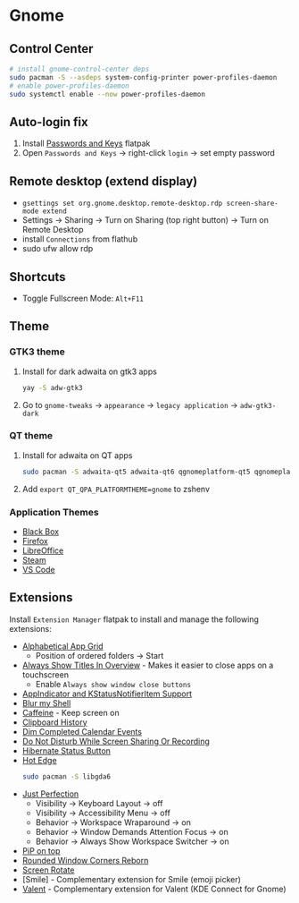 # Gnome

## Control Center

```sh
# install gnome-control-center deps
sudo pacman -S --asdeps system-config-printer power-profiles-daemon
# enable power-profiles-daemon
sudo systemctl enable --now power-profiles-daemon
```

## Auto-login fix

1. Install [Passwords and Keys](https://flathub.org/apps/org.gnome.seahorse.Application) flatpak
2. Open `Passwords and Keys` -> right-click `login` -> set empty password

## Remote desktop (extend display)

- `gsettings set org.gnome.desktop.remote-desktop.rdp screen-share-mode extend`
- Settings -> Sharing -> Turn on Sharing (top right button) -> Turn on Remote Desktop
- install `Connections` from flathub
- sudo ufw allow rdp

## Shortcuts

- Toggle Fullscreen Mode: `Alt+F11`

## Theme

### GTK3 theme

1. Install for dark adwaita on gtk3 apps
   ```sh
   yay -S adw-gtk3
   ```
2. Go to `gnome-tweaks` -> `appearance` -> `legacy application` -> `adw-gtk3-dark`

### QT theme

1. Install for adwaita on QT apps
   ```sh
   sudo pacman -S adwaita-qt5 adwaita-qt6 qgnomeplatform-qt5 qgnomeplatform-qt6
   ```
2. Add `export QT_QPA_PLATFORMTHEME=gnome` to zshenv

### Application Themes

- [Black Box](../blackbox/README.md#Theme)
- [Firefox](../firefox/README.md#Theme)
- [LibreOffice](../libreoffice/README.md#Theme)
- [Steam](../steam/README.md#Theme)
- [VS Code](../vscode/README.md#Theme)

## Extensions

Install `Extension Manager` flatpak to install and manage the following extensions:

- [Alphabetical App Grid]
  - Position of ordered folders -> Start
- [Always Show Titles In Overview] - Makes it easier to close apps on a touchscreen
  - Enable `Always show window close buttons`
- [AppIndicator and KStatusNotifierItem Support]
- [Blur my Shell]
- [Caffeine] - Keep screen on
- [Clipboard History]
- [Dim Completed Calendar Events]
- [Do Not Disturb While Screen Sharing Or Recording]
- [Hibernate Status Button]
- [Hot Edge]
  ```sh
  sudo pacman -S libgda6
  ```
- [Just Perfection]
  - Visibility -> Keyboard Layout -> off
  - Visibility -> Accessibility Menu -> off
  - Behavior -> Workspace Wraparound -> on
  - Behavior -> Window Demands Attention Focus -> on
  - Behavior -> Always Show Workspace Switcher -> on
- [PiP on top]
- [Rounded Window Corners Reborn]
- [Screen Rotate]
- [Smile] - Complementary extension for Smile (emoji picker)
- [Valent](../valent/README.md) - Complementary extension for Valent (KDE Connect for Gnome)

[Alphabetical App Grid]: https://extensions.gnome.org/extension/4269/alphabetical-app-grid/
[Always Show Titles In Overview]: https://extensions.gnome.org/extension/1689/always-show-titles-in-overview/
[AppIndicator and KStatusNotifierItem Support]: https://extensions.gnome.org/extension/615/appindicator-support/
[Blur my Shell]: https://extensions.gnome.org/extension/3193/blur-my-shell/
[Caffeine]: https://extensions.gnome.org/extension/517/caffeine/
[Clipboard History]: https://extensions.gnome.org/extension/4839/clipboard-history/
[Dim Completed Calendar Events]: https://extensions.gnome.org/extension/5979/dim-completed-calendar-events/
[Do Not Disturb While Screen Sharing Or Recording]: https://extensions.gnome.org/extension/5985/do-not-disturb-while-screen-sharing-or-recording/
[GSConnect]: https://extensions.gnome.org/extension/1319/gsconnect/
[Hibernate Status Button]: https://extensions.gnome.org/extension/755/hibernate-status-button/
[Hot Edge]: https://extensions.gnome.org/extension/4222/hot-edge/
[Improved OSK]: https://extensions.gnome.org/extension/4413/improved-osk/
[Just Perfection]: https://extensions.gnome.org/extension/3843/just-perfection/
[PiP on top]: https://extensions.gnome.org/extension/4691/pip-on-top/
[Rounded Window Corners Reborn]: https://extensions.gnome.org/extension/7048/rounded-window-corners-reborn/
[Screen Rotate]: https://extensions.gnome.org/extension/5389/screen-rotate/
[Smile - complementary extension]: https://extensions.gnome.org/extension/6096/smile-complementary-extension/

